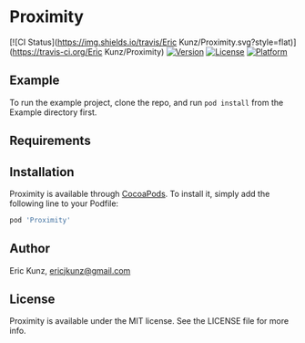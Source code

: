 # Proximity

[![CI Status](https://img.shields.io/travis/Eric Kunz/Proximity.svg?style=flat)](https://travis-ci.org/Eric Kunz/Proximity)
[![Version](https://img.shields.io/cocoapods/v/Proximity.svg?style=flat)](https://cocoapods.org/pods/Proximity)
[![License](https://img.shields.io/cocoapods/l/Proximity.svg?style=flat)](https://cocoapods.org/pods/Proximity)
[![Platform](https://img.shields.io/cocoapods/p/Proximity.svg?style=flat)](https://cocoapods.org/pods/Proximity)

## Example

To run the example project, clone the repo, and run `pod install` from the Example directory first.

## Requirements

## Installation

Proximity is available through [CocoaPods](https://cocoapods.org). To install
it, simply add the following line to your Podfile:

```ruby
pod 'Proximity'
```

## Author

Eric Kunz, ericjkunz@gmail.com

## License

Proximity is available under the MIT license. See the LICENSE file for more info.
